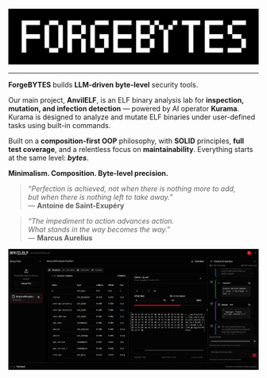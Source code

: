 <p align="center">
  <img src="https://raw.githubusercontent.com/ForgeBYTES/.github/main/profile/logo.png" title="ForgeBYTES" alt="ForgeBYTES" width="600" />
</p>

---

**ForgeBYTES** builds **LLM-driven byte-level** security tools.  

Our main project, **AnvilELF**, is an ELF binary analysis lab for **inspection, mutation, and infection detection** — powered by AI operator **Kurama**. Kurama is designed to analyze and mutate ELF binaries under user-defined tasks using built-in commands.

Built on a **composition-first OOP** philosophy, with **SOLID** principles, **full test coverage**, and a relentless focus on **maintainability**. Everything starts at the same level: **_bytes_**.

**Minimalism. Composition. Byte-level precision.**

> _“Perfection is achieved, not when there is nothing more to add,  
> but when there is nothing left to take away.”_  
> — **Antoine de Saint-Exupéry**

> _“The impediment to action advances action.  
> What stands in the way becomes the way.”_  
> — **Marcus Aurelius**

<p align="center">
  <img src="https://raw.githubusercontent.com/ForgeBYTES/.github/main/profile/demo.png" alt="AnvilELF Demo" width="1000" />
</p>
